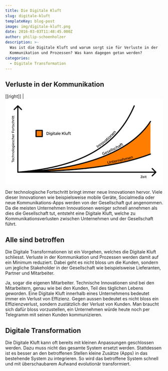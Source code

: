 ```yaml
---
title: Die Digitale Kluft
slug: digitale-kluft
templateKey: blog-post
image: img/digitale-kluft.png
date: 2016-03-03T11:48:45.000Z
author: philip-schoenholzer
description: >-
  Was ist die Digitale Kluft und warum sorgt sie für Verluste in der
  Kommunikation und Prozessen? Was kann dagegen getan werden?
categories:
  - Digitale Transformation
---
```


<h2>Verluste in der Kommunikation</h2>

[[right]]
|![Diagramm Digitale Kluft](img/diagramm-digitale-kluft.png)

Der technologische Fortschritt bringt immer neue Innovationen hervor. Viele dieser Innovationen wie beispielsweise mobile Geräte, Socialmedia oder neue Kommunikations-Apps werden von der Gesellschaft gut angenommen. Da die meisten Unternehmen Innovationen weniger schnell annehmen als dies die Gesellschaft tut, entsteht eine Digitale Kluft, welche zu Kommunikationsverlusten zwischen Unternehmen und der Gesellschaft führt.

<h2>Alle sind betroffen</h2>

Die Digitale Transformationen ist ein Vorgehen, welches die Digitale Kluft schliesst. Verluste in der Kommunikation und Prozessen werden damit auf ein Minimum reduziert. Dabei geht es nicht bloss um die Kunden, sondern um jegliche Stakeholder in der Gesellschaft wie beispielsweise Lieferanten, Partner und Mitarbeiter.

Ja, sogar die eigenen Mitarbeiter. Technische Innovationen sind bei den Mitarbeitern, genau wie bei den Kunden, Teil des täglichen Lebens geworden. Eine Digitale Kluft innerhalb eines Unternehmens bedeutet immer ein Verlust von Effizienz. Gegen aussen bedeutet es nicht bloss ein Effizienzverlust, sondern zustätzlich der Verlust von Kunden. Man braucht sich dafür bloss vorzustellen, ein Unternehmen würde heute noch per Telegramm mit seinen Kunden kommunizieren.

<h2>Digitale Transformation</h2>

Die Digitale Kluft kann oft bereits mit kleinen Anpassungen geschlossen werden. Dazu muss nicht das gesamte System ersetzt werden. Stattdessen ist es besser an den betroffenen Stellen kleine Zusätze (Apps) in das bestehende System zu integrieren. So wird das betroffene System schnell und mit überschaubarem Aufwand evolutionär transformiert.
